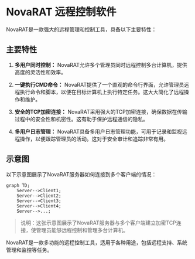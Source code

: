 # NovaRAT 远程控制软件

NovaRAT是一款强大的远程管理和控制工具，具备以下主要特性：

## 主要特性

1. **多用户同时控制：** NovaRAT允许多个管理员同时远程控制多台计算机，提供高度的灵活性和效率。

2. **一键执行CMD命令：** NovaRAT提供了一个直观的命令行界面，允许管理员远程执行命令和脚本，以便在目标计算机上执行特定任务。这大大简化了远程操作和维护。

3. **安全的TCP加密连接：** NovaRAT采用强大的TCP加密连接，确保数据在传输过程中的安全性和机密性。这有助于保护远程通信的隐私。

4. **多用户日志管理：** NovaRAT具备多用户日志管理功能，可用于记录和监视远程操作，以便跟踪管理员的活动。这对于安全审计和追踪非常有用。

## 示意图

以下示意图展示了NovaRAT服务器如何连接到多个客户端的情况：

```mermaid
graph TD;
    Server-->Client1;
    Server-->Client2;
    Server-->Client3;
    Server-->Client4;
    Server-->...;
```

> 说明：这张示意图展示了NovaRAT服务器与多个客户端建立加密TCP连接，使管理员能够远程控制和管理多台计算机。

NovaRAT是一款多功能的远程控制工具，适用于各种用途，包括远程支持、系统管理和监控等任务。
